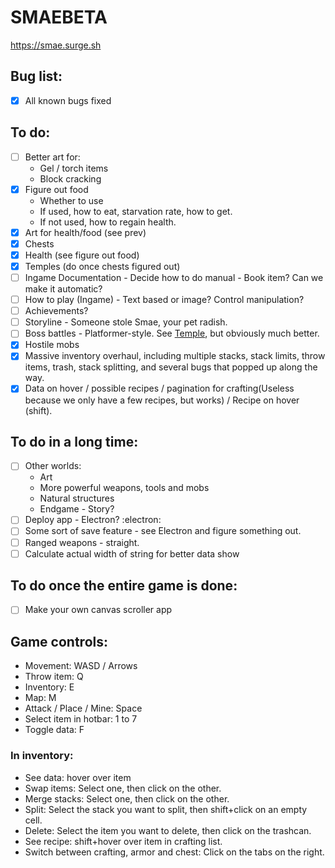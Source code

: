 # SMAEBETA
https://smae.surge.sh
## Bug list:
- [x] All known bugs fixed
## To do:
- [ ] Better art for:
  * Gel / torch items
  * Block cracking
- [x] Figure out food
  * Whether to use
  * If used, how to eat, starvation rate, how to get.
  * If not used, how to regain health.
- [x] Art for health/food (see prev)
- [x] Chests
- [x] Health (see figure out food)
- [x] Temples (do once chests figured out)
- [ ] Ingame Documentation - Decide how to do manual - Book item? Can we make it automatic?
- [ ] How to play (Ingame) - Text based or image? Control manipulation? 
- [ ] Achievements?
- [ ] Storyline - Someone stole Smae, your pet radish. 
- [ ] Boss battles - Platformer-style. See [Temple](https://theostestrpg.surge.sh/temple.html), but obviously much better. 
- [x] Hostile mobs
- [x] Massive inventory overhaul, including multiple stacks, stack limits, throw items, trash, stack splitting, and several bugs that popped up along the way. 
- [x] Data on hover / possible recipes / pagination for crafting(Useless because we only have a few recipes, but works) / Recipe on hover (shift). 

## To do in a long time:
- [ ] Other worlds:
  - Art
  - More powerful weapons, tools and mobs
  - Natural structures
  - Endgame - Story?
- [ ] Deploy app - Electron? :electron:
- [ ] Some sort of save feature - see Electron and figure something out.
- [ ] Ranged weapons - straight.
- [ ] Calculate actual width of string for better data show

## To do once the entire game is done:
- [ ] Make your own canvas scroller app

## Game controls:
- Movement: WASD / Arrows
- Throw item: Q
- Inventory: E
- Map: M
- Attack / Place / Mine: Space
- Select item in hotbar: 1 to 7
- Toggle data: F
### In inventory:
- See data: hover over item
- Swap items: Select one, then click on the other.
- Merge stacks: Select one, then click on the other. 
- Split: Select the stack you want to split, then shift+click on an empty cell.
- Delete: Select the item you want to delete, then click on the trashcan.
- See recipe: shift+hover over item in crafting list.
- Switch between crafting, armor and chest: Click on the tabs on the right. 